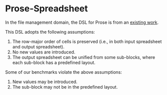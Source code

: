 # Prose-Spreadsheet

In the file management domain, the DSL for Prose is from an [existing work](https://dl.acm.org/doi/10.1145/2908080.2908088).

This DSL adopts the following assumptions:
1. The row-major order of cells is preserved (i.e., in both input spreadsheet and output spreadsheet).
2. No new values are introduced.
3. The output spreadsheet can be unified from some sub-blocks, where each sub-block has a predefined layout.

Some of our benchmarks violate the above assumptions:
1. New values may be introduced.
2. The sub-block may not be in the predefined layout.
